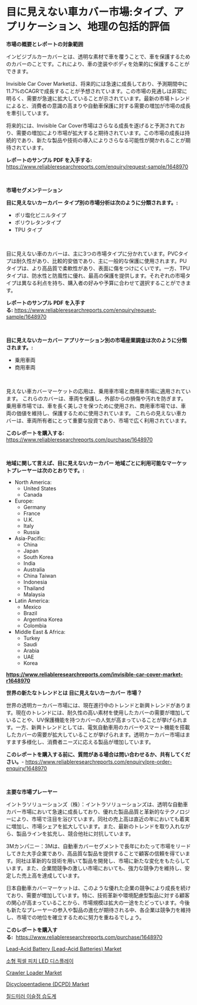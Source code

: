 <p><h1>目に見えない車カバー市場:タイプ、アプリケーション、地理の包括的評価</h1></p><p><strong>市場の概要とレポートの対象範囲</strong></p>
<p><p>インビジブルカーカバーとは、透明な素材で車を覆うことで、車を保護するためのカバーのことです。これにより、車の塗装やボディを効果的に保護することができます。</p><p>Invisible Car Cover Marketは、将来的には急速に成長しており、予測期間中に11.7%のCAGRで成長することが予想されています。この市場の見通しは非常に明るく、需要が急速に拡大していることが示されています。最新の市場トレンドによると、消費者の意識の高まりや自動車保護に対する需要の増加が市場の成長を牽引しています。</p><p>将来的には、Invisible Car Cover市場はさらなる成長を遂げると予測されており、需要の増加により市場が拡大すると期待されています。この市場の成長は持続的であり、新たな製品や技術の導入によりさらなる可能性が開かれることが期待されています。</p></p>
<p><strong>レポートのサンプル PDF を入手する:</strong> <a href="https://www.reliableresearchreports.com/enquiry/request-sample/1648970">https://www.reliableresearchreports.com/enquiry/request-sample/1648970</a></p>
<p>&nbsp;</p>
<p><strong>市場セグメンテーション</strong></p>
<p><strong>目に見えないカーカバー タイプ別の市場分析は次のように分類されます。:</strong></p>
<p><ul><li>ポリ塩化ビニルタイプ</li><li>ポリウレタンタイプ</li><li>TPU タイプ</li></ul></p>
<p>&nbsp;</p>
<p><p>目に見えない車のカバーは、主に3つの市場タイプに分かれています。PVCタイプは耐久性があり、比較的安価であり、主に一般的な保護に使用されます。PUタイプは、より高品質で柔軟性があり、表面に傷をつけにくいです。一方、TPUタイプは、防水性と防風性に優れ、最高の保護を提供します。それぞれの市場タイプは異なる利点を持ち、購入者の好みや予算に合わせて選択することができます。</p></p>
<p><strong>レポートのサンプル PDF を入手する:</strong>&nbsp;<a href="https://www.reliableresearchreports.com/enquiry/request-sample/1648970">https://www.reliableresearchreports.com/enquiry/request-sample/1648970</a></p>
<p>&nbsp;</p>
<p><strong> 目に見えないカーカバー アプリケーション別の市場産業調査は次のように分類されます。:</strong></p>
<p><ul><li>乗用車両</li><li>商用車両</li></ul></p>
<p>&nbsp;</p>
<p><p>見えない車カバーマーケットの応用は、乗用車市場と商用車市場に適用されています。 これらのカバーは、車両を保護し、外部からの損傷や汚れを防ぎます。 乗用車市場では、車を長く美しさを保つために使用され、商用車市場では、車両の価値を維持し、保護するために使用されています。 これらの見えない車カバーは、車両所有者にとって重要な投資であり、市場で広く利用されています。</p></p>
<p><strong>このレポートを購入する:</strong>&nbsp; <a href="https://www.reliableresearchreports.com/purchase/1648970">https://www.reliableresearchreports.com/purchase/1648970</a></p>
<p>&nbsp;</p>
<p><strong>地域に関して言えば、目に見えないカーカバー 地域ごとに利用可能なマーケットプレーヤーは次のとおりです。:</strong></p>
<p><ul>
    <li>
        North America:
        <ul>
            <li>United States</li>
            <li>Canada</li>
        </ul>
    </li>
    <li>
        Europe:
        <ul>
            <li>Germany</li>
            <li>France</li>
            <li>U.K.</li>
            <li>Italy</li>
            <li>Russia</li>
        </ul>
    </li>
    <li>
        Asia-Pacific:
        <ul>
            <li>China</li>
            <li>Japan</li>
            <li>South Korea</li>
            <li>India</li>
            <li>Australia</li>
            <li>China Taiwan</li>
            <li>Indonesia</li>
            <li>Thailand</li>
            <li>Malaysia</li>
        </ul>
    </li>
    <li>
        Latin America:
        <ul>
            <li>Mexico</li>
            <li>Brazil</li>
            <li>Argentina Korea</li>
            <li>Colombia</li>
        </ul>
    </li>
    <li>
        Middle East & Africa:
        <ul>
            <li>Turkey</li>
            <li>Saudi</li>
            <li>Arabia</li>
            <li>UAE</li>
            <li>Korea</li>
        </ul>
    </li>
    </ul></p>
<p><strong><a href="https://www.reliableresearchreports.com/invisible-car-cover-market-r1648970">https://www.reliableresearchreports.com/invisible-car-cover-market-r1648970</a></strong>&nbsp;</p>
<p><strong>世界の新たなトレンドとは 目に見えないカーカバー 市場？</strong></p>
<p><p>世界の透明カーカバー市場には、現在進行中のトレンドと新興トレンドがあります。現在のトレンドには、耐久性の高い素材を使用したカバーの需要が増加していることや、UV保護機能を持つカバーの人気が高まっていることが挙げられます。一方、新興トレンドとしては、電気自動車用のカバーやスマート機能を搭載したカバーの需要が拡大していることが挙げられます。透明カーカバー市場はますます多様化し、消費者ニーズに応える製品が増加しています。</p></p>
<p><strong>このレポートを購入する前に、質問がある場合は問い合わせるか、共有してください。</strong>- <a href="https://www.reliableresearchreports.com/enquiry/pre-order-enquiry/1648970">https://www.reliableresearchreports.com/enquiry/pre-order-enquiry/1648970</a></p>
<p>&nbsp;</p>
<p><strong>主要な市場プレーヤー</strong></p>
<p><p>イントラソリューションズ（株）：イントラソリューションズは、透明な自動車カバー市場において急速に成長しており、優れた製品品質と革新的なテクノロジーにより、市場で注目を浴びています。同社の売上高は直近の年においても着実に増加し、市場シェアを拡大しています。また、最新のトレンドを取り入れながら、製品ラインを拡充し、競合他社に対抗しています。</p><p>3Mカンパニー：3Mは、自動車カバーセグメントで長年にわたって市場をリードしてきた大手企業であり、高品質な製品を提供することで顧客の信頼を得ています。同社は革新的な技術を用いて製品を開発し、市場に新たな変化をもたらしています。また、企業間競争の激しい市場においても、強力な競争力を維持し、安定した売上高を達成しています。</p><p>日本自動車カバーマーケットは、このような優れた企業の競争により成長を続けており、需要が増加しています。特に、技術革新や環境配慮型製品に対する顧客の関心が高まっていることから、市場規模は拡大の一途をたどっています。今後も新たなプレーヤーの参入や製品の進化が期待される中、各企業は競争力を維持し、市場での地位を確立するために努力を重ねるでしょう。</p></p>
<p><strong>このレポートを購入する:</strong>&nbsp;&nbsp;<a href="https://www.reliableresearchreports.com/purchase/1648970">https://www.reliableresearchreports.com/purchase/1648970</a></p>
<p><p><a href="https://iodized-pantydraco-05c.notion.site/Lead-Acid-Battery-Lead-Acid-Batteries-Market-Exploring-Market-Share-Market-Trends-and-Future-Gr-23809c860ce647c1883aedee3651cc07">Lead-Acid Battery (Lead-Acid Batteries) Market</a></p><p><a href="https://medium.com/@constantinvon/%EC%86%8C%ED%98%95-%ED%94%BD%EC%85%80-%ED%94%BC%EC%B9%98-led-%EB%94%94%EC%8A%A4%ED%94%8C%EB%A0%88%EC%9D%B4-%EC%8B%9C%EC%9E%A5-%EA%B7%9C%EB%AA%A8%EB%8A%94-%EA%B8%80%EB%A1%9C%EB%B2%8C-%EC%82%B0%EC%97%85%EC%97%90%EC%84%9C-%EC%B5%9C%EC%A0%81%EC%9D%98-%EB%A7%88%EC%BC%80%ED%8C%85-%EC%B1%84%EB%84%90%EC%9D%84-%EB%B3%B4%EC%97%AC%EC%A4%8D%EB%8B%88%EB%8B%A4-e216a9bc0c51">소형 픽셀 피치 LED 디스플레이</a></p><p><a href="https://github.com/globismark/Market-Research-Report-List-2/blob/main/crawler-loader-market.md">Crawler Loader Market</a></p><p><a href="https://issuu.com/reportprime-2/docs/dicyclopentadiene-dcpd-market-size-2030.pptx">Dicyclopentadiene (DCPD) Market</a></p><p><a href="https://github.com/Tristiarton768456/Market-Research-Report-List-1/blob/main/413635425856.md">칠드미러 이슬점 습도계</a></p></p>